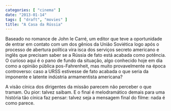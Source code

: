 ```yaml
---
categories: [ "cinema" ]
date: "2013-01-14"
tags: [ "draft", "movies" ]
title: "A Casa da Rússia"
---
```

Baseado no romance de John le Carré, um editor que teve a oportunidade
de entrar em contato com um dos gênios da União Soviética logo
após o processo de abertura política vira isca dos serviços secreto
americano e inglês que precisam saber se a Rússia de fato está acabada
como potência. O curioso aqui é o pano de fundo da situação, algo
conhecido hoje em dia como a opinião pública pos-Fahrenheit, mas muito
provavelmente na época controverso: caso a URSS estivesse de fato acabada
o que seria da imponente e latente indústria armamentista americana?

A visão cínica dos dirigentes da missão parecem não perceber o que
tramam. Ou pior: talvez saibam. E o final é melodramático demais para
uma história tão cínica faz pensar: talvez seja a mensagem final do
filme: nada é como parece.

